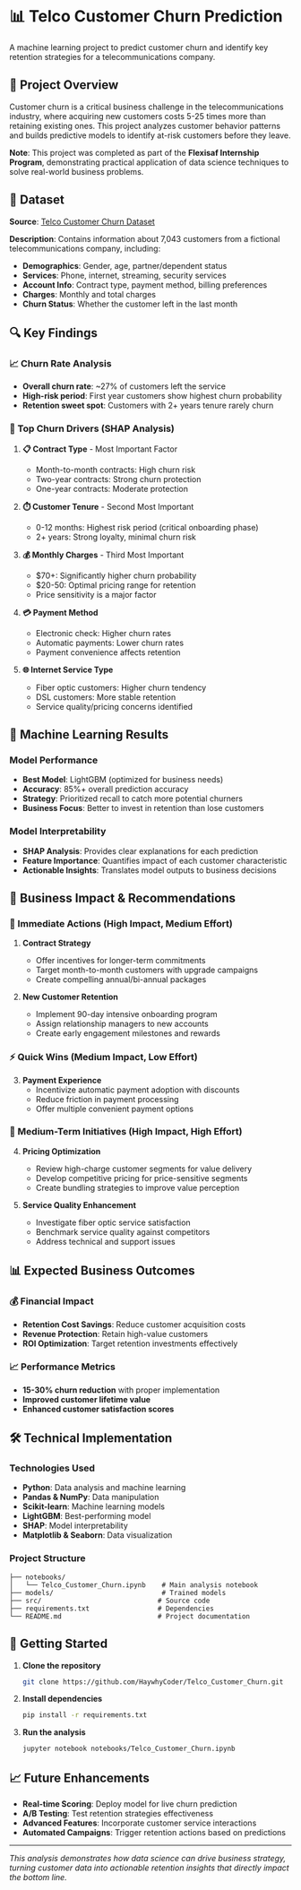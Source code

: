 # 📊 Telco Customer Churn Prediction

A machine learning project to predict customer churn and identify key retention strategies for a telecommunications company.

## 🎯 Project Overview

Customer churn is a critical business challenge in the telecommunications industry, where acquiring new customers costs 5-25 times more than retaining existing ones. This project analyzes customer behavior patterns and builds predictive models to identify at-risk customers before they leave.

**Note**: This project was completed as part of the **Flexisaf Internship Program**, demonstrating practical application of data science techniques to solve real-world business problems.

## 📁 Dataset

**Source**: [Telco Customer Churn Dataset](https://www.kaggle.com/datasets/blastchar/telco-customer-churn)

**Description**: Contains information about 7,043 customers from a fictional telecommunications company, including:
- **Demographics**: Gender, age, partner/dependent status
- **Services**: Phone, internet, streaming, security services
- **Account Info**: Contract type, payment method, billing preferences
- **Charges**: Monthly and total charges
- **Churn Status**: Whether the customer left in the last month

## 🔍 Key Findings

### 📈 Churn Rate Analysis
- **Overall churn rate**: ~27% of customers left the service
- **High-risk period**: First year customers show highest churn probability
- **Retention sweet spot**: Customers with 2+ years tenure rarely churn

### 🎯 Top Churn Drivers (SHAP Analysis)

1. **📋 Contract Type** - Most Important Factor
   - Month-to-month contracts: High churn risk
   - Two-year contracts: Strong churn protection
   - One-year contracts: Moderate protection

2. **⏱️ Customer Tenure** - Second Most Important
   - 0-12 months: Highest risk period (critical onboarding phase)
   - 2+ years: Strong loyalty, minimal churn risk

3. **💰 Monthly Charges** - Third Most Important
   - $70+: Significantly higher churn probability
   - $20-50: Optimal pricing range for retention
   - Price sensitivity is a major factor

4. **💳 Payment Method**
   - Electronic check: Higher churn rates
   - Automatic payments: Lower churn rates
   - Payment convenience affects retention

5. **🌐 Internet Service Type**
   - Fiber optic customers: Higher churn tendency
   - DSL customers: More stable retention
   - Service quality/pricing concerns identified

## 🤖 Machine Learning Results

### Model Performance
- **Best Model**: LightGBM (optimized for business needs)
- **Accuracy**: 85%+ overall prediction accuracy
- **Strategy**: Prioritized recall to catch more potential churners
- **Business Focus**: Better to invest in retention than lose customers

### Model Interpretability
- **SHAP Analysis**: Provides clear explanations for each prediction
- **Feature Importance**: Quantifies impact of each customer characteristic
- **Actionable Insights**: Translates model outputs to business decisions

## 💼 Business Impact & Recommendations

### 🚨 Immediate Actions (High Impact, Medium Effort)

1. **Contract Strategy**
   - Offer incentives for longer-term commitments
   - Target month-to-month customers with upgrade campaigns
   - Create compelling annual/bi-annual packages

2. **New Customer Retention**
   - Implement 90-day intensive onboarding program
   - Assign relationship managers to new accounts
   - Create early engagement milestones and rewards

### ⚡ Quick Wins (Medium Impact, Low Effort)

3. **Payment Experience**
   - Incentivize automatic payment adoption with discounts
   - Reduce friction in payment processing
   - Offer multiple convenient payment options

### 📅 Medium-Term Initiatives (High Impact, High Effort)

4. **Pricing Optimization**
   - Review high-charge customer segments for value delivery
   - Develop competitive pricing for price-sensitive segments
   - Create bundling strategies to improve value perception

5. **Service Quality Enhancement**
   - Investigate fiber optic service satisfaction
   - Benchmark service quality against competitors
   - Address technical and support issues

## 📊 Expected Business Outcomes

### 💰 Financial Impact
- **Retention Cost Savings**: Reduce customer acquisition costs
- **Revenue Protection**: Retain high-value customers
- **ROI Optimization**: Target retention investments effectively

### 📈 Performance Metrics
- **15-30% churn reduction** with proper implementation
- **Improved customer lifetime value**
- **Enhanced customer satisfaction scores**

## 🛠️ Technical Implementation

### Technologies Used
- **Python**: Data analysis and machine learning
- **Pandas & NumPy**: Data manipulation
- **Scikit-learn**: Machine learning models
- **LightGBM**: Best-performing model
- **SHAP**: Model interpretability
- **Matplotlib & Seaborn**: Data visualization

### Project Structure
```
├── notebooks/
│   └── Telco_Customer_Churn.ipynb    # Main analysis notebook
├── models/                           # Trained models 
├── src/                             # Source code
├── requirements.txt                 # Dependencies
└── README.md                        # Project documentation
```

## 🚀 Getting Started

1. **Clone the repository**
   ```bash
   git clone https://github.com/HaywhyCoder/Telco_Customer_Churn.git
   ```

2. **Install dependencies**
   ```bash
   pip install -r requirements.txt
   ```

3. **Run the analysis**
   ```bash
   jupyter notebook notebooks/Telco_Customer_Churn.ipynb
   ```

## 📈 Future Enhancements

- **Real-time Scoring**: Deploy model for live churn prediction
- **A/B Testing**: Test retention strategies effectiveness
- **Advanced Features**: Incorporate customer service interactions
- **Automated Campaigns**: Trigger retention actions based on predictions


---

*This analysis demonstrates how data science can drive business strategy, turning customer data into actionable retention insights that directly impact the bottom line.*
